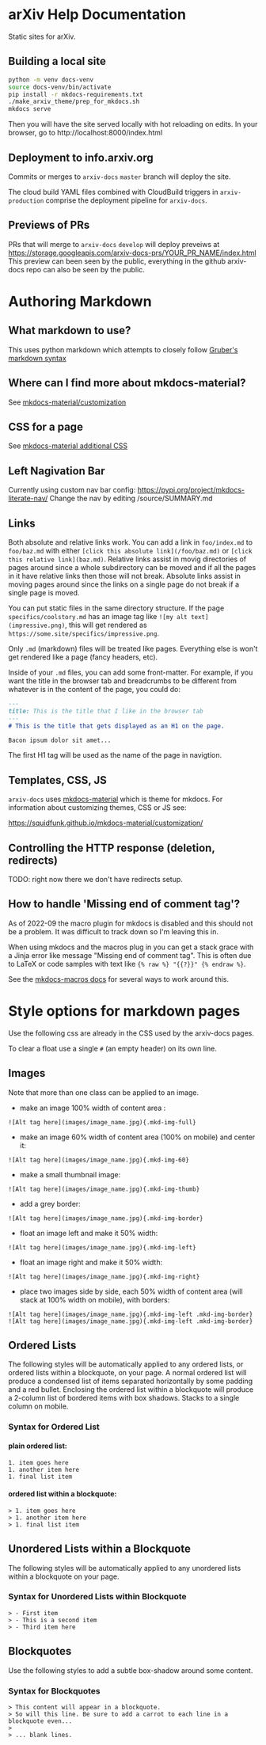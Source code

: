 # arXiv Help Documentation

Static sites for arXiv.

## Building a local site

```bash
python -m venv docs-venv
source docs-venv/bin/activate
pip install -r mkdocs-requirements.txt
./make_arxiv_theme/prep_for_mkdocs.sh
mkdocs serve
```

Then you will have the site served locally with hot reloading on
edits. In your browser, go to http://localhost:8000/index.html

## Deployment to info.arxiv.org

Commits or merges to `arxiv-docs` `master` branch will deploy the site.

The cloud build YAML files combined with CloudBuild triggers in
`arxiv-production` comprise the deployment pipeline for `arxiv-docs`.

## Previews of PRs

PRs that will merge to `arxiv-docs` `develop` will deploy preveiws at
https://storage.googleapis.com/arxiv-docs-prs/YOUR_PR_NAME/index.html
This preview can been seen by the public, everything in the github
arxiv-docs repo can also be seen by the public.

# Authoring Markdown

## What markdown to use?
This uses python markdown which attempts to closely follow [Gruber's
markdown syntax](https://daringfireball.net/projects/markdown/syntax)

## Where can I find more about mkdocs-material?
See [mkdocs-material/customization](https://squidfunk.github.io/mkdocs-material/customization/)

## CSS for a page
See [mkdocs-material additional CSS](https://squidfunk.github.io/mkdocs-material/customization/#additional-css)

## Left Nagivation Bar
Currently using custom nav bar config:
https://pypi.org/project/mkdocs-literate-nav/
Change the nav by editing /source/SUMMARY.md

## Links
Both absolute and relative links work. You can add a link in
``foo/index.md`` to ``foo/baz.md`` with either ``[click this absolute
link](/foo/baz.md)`` or ``[click this relative
link](baz.md)``. Relative links assist in movig directories of pages
around since a whole subdirectory can be moved and if all the pages in
it have relative links then those will not break. Absolute links
assist in moving pages around since the links on a single page do not
break if a single page is moved.

You can put static files in the same directory structure. If the page
``specifics/coolstory.md`` has an image tag like
``![my alt text](impressive.png)``, this will get rendered as
``https://some.site/specifics/impressive.png``.

Only ``.md`` (markdown) files will be treated like pages. Everything
else is won't get rendered like a page (fancy headers, etc).

Inside of your ``.md`` files, you can add some front-matter. For example,
if you want the title in the browser tab and breadcrumbs to be different from
whatever is in the content of the page, you could do:

```markdown
---
title: This is the title that I like in the browser tab
---
# This is the title that gets displayed as an H1 on the page.

Bacon ipsum dolor sit amet...
```

The first H1 tag will be used as the name of the page in navigtion.


## Templates, CSS, JS
`arxiv-docs` uses
[mkdocs-material](https://squidfunk.github.io/mkdocs-material) which
is theme for mkdocs. For information about customizing themes, CSS or
JS see:

https://squidfunk.github.io/mkdocs-material/customization/

## Controlling the HTTP response (deletion, redirects)

TODO: right now there we don't have redirects setup.

## How to handle 'Missing end of comment tag'?
As of 2022-09 the macro plugin for mkdocs is disabled and this should
not be a problem. It was difficult to track down so I'm leaving this in.

When using mkdocs and the macros plug in you can get a stack grace
with a Jinja error like message "Missing end of comment tag".  This is
often due to LaTeX or code samples with text like `{% raw %} "{{?}}"
{% endraw %}`.

See the [mkdocs-macros docs](https://mkdocs-macros-plugin.readthedocs.io/en/latest/advanced/#code-blocks-containing-similar-languages) for several ways to work around this.

# Style options for markdown pages

Use the following css are already in the CSS used by the arxiv-docs pages. 

To clear a float use a single ``#`` (an empty header) on its own line.


## Images

Note that more than one class can be applied to an image.

- make an image 100% width of content area :
```
![Alt tag here](images/image_name.jpg){.mkd-img-full}
```
- make an image 60% width of content area (100% on mobile) and center it:
```
![Alt tag here](images/image_name.jpg){.mkd-img-60}
```
- make a small thumbnail image:
```
![Alt tag here](images/image_name.jpg){.mkd-img-thumb}
```
- add a grey border:
```
![Alt tag here](images/image_name.jpg){.mkd-img-border}
```
- float an image left and make it 50% width:
```
![Alt tag here](images/image_name.jpg){.mkd-img-left}
```
- float an image right and make it 50% width:
```
![Alt tag here](images/image_name.jpg){.mkd-img-right}
```
- place two images side by side, each 50% width of content area (will stack at 100% width on mobile), with borders:
```
![Alt tag here](images/image_name.jpg){.mkd-img-left .mkd-img-border}
![Alt tag here](images/image_name.jpg){.mkd-img-left .mkd-img-border}
```

## Ordered Lists
The following styles will be automatically applied to any ordered lists, or ordered lists within a blockquote, on your page. A normal ordered list will produce a condensed list of items separated horizontally by some padding and a red bullet. Enclosing the ordered list within a blockquote will produce a 2-column list of bordered items with box shadows. Stacks to a single column on mobile.

### Syntax for Ordered List
#### plain ordered list:
```
1. item goes here
1. another item here
1. final list item
```
#### ordered list within a blockquote:
```
> 1. item goes here
> 1. another item here
> 1. final list item
```

## Unordered Lists within a Blockquote
The following styles will be automatically applied to any unordered lists within a blockquote on your page. 

### Syntax for Unordered Lists within Blockquote
```
> - First item
> - This is a second item
> - Third item here
```

## Blockquotes
Use the following styles to add a subtle box-shadow around some content.


### Syntax for Blockquotes
```
> This content will appear in a blockquote.
> So will this line. Be sure to add a carrot to each line in a blockquote even...
>
> ... blank lines.
```

